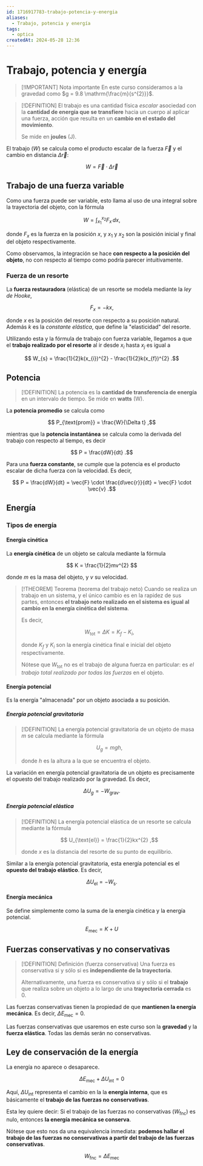 ```yaml
---
id: 1716917783-trabajo-potencia-y-energia
aliases:
  - Trabajo, potencia y energía
tags:
  - optica
createdAt: 2024-05-28 12:36
---
```


# Trabajo, potencia y energía

> [!IMPORTANT] Nota importante
> En este curso consideramos a la gravedad como $g = 9.8 \mathrm{\frac{m}{s^{2}}}$.

> [!DEFINITION]
> El trabajo es una cantidad física *escalar* asociedad con la **cantidad de energía que se transfiere** hacia un cuerpo al aplicar una fuerza, acción que resulta en un **cambio en el estado del movimiento**.
> 
> Se mide en **joules** ($\text{J}$).

El trabajo ($W$) se calcula como el producto escalar de la fuerza $\vec{F}$ y el cambio en distancia $\Delta \vec{r}$:

$$
W = \vec{F} \cdot \Delta \vec{r}
$$

## Trabajo de una fuerza variable

Como una fuerza puede ser variable, esto llama al uso de una integral sobre la trayectoria del objeto, con la fórmula

$$
W = \int_{x_{1}}^{x_{2}} F_{x} \, dx
,$$

donde $F_{x}$ es la fuerza en la posición $x$, y $x_{1}$ y $x_{2}$ son la posición inicial y final del objeto respectivamente.

Como observamos, la integración se hace **con respecto a la posición del objeto**, no con respecto al tiempo como podría parecer intuitivamente.

### Fuerza de un resorte

La **fuerza restauradora** (elástica) de un resorte se modela mediante la *ley de Hooke*,

$$
F_{x} = -kx
,$$

donde $x$ es la posición del resorte con respecto a su posición natural. Además $k$ es la *constante elástica*, que define la "elasticidad" del resorte.

Utilizando esta y la fórmula de trabajo con fuerza variable, llegamos a que el **trabajo realizado por el resorte** al ir desde $x_{i}$ hasta $x_{j}$ es igual a

$$
W_{s} = \frac{1}{2}k(x_{i})^{2} - \frac{1}{2}k(x_{f})^{2}
.$$

## Potencia

> [!DEFINITION]
> La potencia es la **cantidad de transferencia de energía** en un intervalo de tiempo. Se mide en **watts** ($\text{W}$).

La **potencia promedio** se calcula como

$$
P_{\text{prom}} = \frac{W}{\Delta t}
,$$

mientras que la **potencia instantánea** se calcula como la derivada del trabajo con respecto al tiempo, es decir

$$
P = \frac{dW}{dt}
.$$

Para una **fuerza constante**, se cumple que la potencia es el producto escalar de dicha fuerza con la velocidad. Es decir,

$$
P = \frac{dW}{dt} = \vec{F} \cdot \frac{d\vec{r}}{dt} = \vec{F} \cdot \vec{v}
.$$

## Energía

### Tipos de energía

#### Energía cinética

La **energía cinética** de un objeto se calcula mediante la fórmula

$$
K = \frac{1}{2}mv^{2}
$$

donde $m$ es la masa del objeto, y $v$ su velocidad.

> [!THEOREM] Teorema (teorema del trabajo neto)
> Cuando se realiza un trabajo en un sistema, y el único cambio es en la rapidez de sus partes, entonces **el trabajo neto realizado en el sistema es igual al cambio en la energía cinética del sistema**.
> 
> Es decir,
> 
> $$
> W_{\text{tot}} = \Delta K = K_{f} - K_{i}
> ,$$
> 
> donde $K_{f}$ y $K_{i}$ son la energía cinética final e inicial del objeto respectivamente.
> 
> Nótese que $W_{\text{tot}}$ no es el trabajo de alguna fuerza en particular: es *el trabajo total realizado por todas las fuerzas* en el objeto.

#### Energía potencial

Es la energía "almacenada" por un objeto asociada a su posición.

##### Energía potencial gravitatoria

> [!DEFINITION]
> La energía potencial gravitatoria de un objeto de masa $m$ se calcula mediante la fórmula
> 
> $$
> U_{g} = mgh
> ,$$
> 
> donde $h$ es la altura a la que se encuentra el objeto.

La variación en energía potencial gravitatoria de un objeto es precisamente el opuesto del trabajo realizado por la gravedad. Es decir,

$$
\Delta U_{g} = -W_{\text{grav}}
.$$

##### Energía potencial elástica

> [!DEFINITION]
> La energía potencial elástica de un resorte se calcula mediante la fórmula
> 
> $$
> U_{\text{el}} = \frac{1}{2}kx^{2}
> ,$$
> 
> donde $x$ es la distancia del resorte de su punto de equilibrio.

Similar a la energía potencial gravitatoria, esta energía potencial es el **opuesto del trabajo elástico**. Es decir,

$$
\Delta U_{\text{el}} = - W_{\text{s}}
.$$

#### Energía mecánica

Se define simplemente como la suma de la energía cinética y la energía potencial.

$$
E_{\text{mec}} = K + U
$$

## Fuerzas conservativas y no conservativas

> [!DEFINITION] Definición (fuerza conservativa)
> Una fuerza es conservativa si y sólo si es **independiente de la trayectoria**.
> 
> Alternativamente, una fuerza es conservativa si y sólo si el **trabajo** que realiza sobre un objeto a lo largo de una **trayectoria cerrada** es $0$.

Las fuerzas conservativas tienen la propiedad de que **mantienen la energía mecánica**. Es decir, $\Delta E_{\text{mec}} = 0$.

Las fuerzas conservativas que usaremos en este curso son la **gravedad** y la **fuerza elástica**. Todas las demás serán no conservativas.

## Ley de conservación de la energía

La energía no aparece o desaparece.

$$
\Delta E_{\text{mec}} + \Delta U_{\text{int}} = 0
$$

Aquí, $\Delta U_{\text{int}}$ representa el cambio en la la **energía interna**, que es básicamente el **trabajo de las fuerzas no conservativas**.

Esta ley quiere decir: Si el trabajo de las fuerzas no conservativas ($W_{\text{fnc}}$) es nulo, entonces **la energía mecánica se conserva**.

Nótese que esto nos da una equivalencia inmediata: **podemos hallar el trabajo de las fuerzas no conservativas a partir del trabajo de las fuerzas conservativas**.

$$
W_{\text{fnc}} = \Delta E_{\text{mec}}
$$
